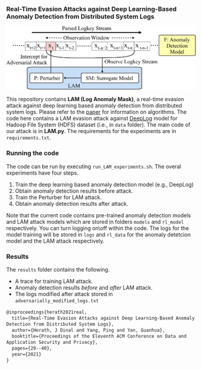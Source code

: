 ### Real-Time Evasion Attacks against Deep Learning-Based Anomaly Detection from Distributed System Logs

<p align="center">
  <img src="images/LAM_image.jpg" width="650">
</p>

This repository contains **LAM (Log Anomaly Mask)**, a real-time evasion attack against deep learning based anomaly detection from distributed system logs. Please refer to the [paper](http://www.dinalherath.com/papers/2021codaspy.pdf) for information on algorithms. The code here contains a LAM evasion attack against [DeepLog](https://www.cs.utah.edu/~lifeifei/papers/deeplog.pdf) model for Hadoop File System (HDFS) dataset (i.e., in `data` folder). The main code of our attack is in **LAM.py**. The requirements for the experiments are in `requirements.txt`.

### Running the code

The code can be run by executing `run_LAM_experiments.sh`. The overal experiments have four steps.

1. Train the deep learning based anomaly detection model (e.g., DeepLog)
2. Obtain anomaly detection results before attack.
3. Train the Perturber for LAM attack.
4. Obtain anomaly detection results after attack.

Note that the current code contains pre-trained anomaly detection models and LAM attack models which are stored in folders `models` and `rl_model` respectively. You can turn logging on\off within the code. The logs for the model training will be stored in `logs` and `rl_data` for the anomaly detetcion model and the LAM attack respectively.

### Results

The `results` folder contains the following.

+ A trace for training LAM attack.
+ Anomaly detection results _before_ and _after_ LAM attack.
+ The logs modified after attack stored in `adversarially_modified_logs.txt`

```
@inproceedings{herath2021real,
  title={Real-Time Evasion Attacks against Deep Learning-Based Anomaly Detection from Distributed System Logs},
  author={Herath, J Dinal and Yang, Ping and Yan, Guanhua},
  booktitle={Proceedings of the Eleventh ACM Conference on Data and Application Security and Privacy},
  pages={29--40},
  year={2021}
}
```
